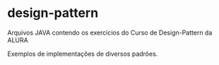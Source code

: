 # design-pattern
Arquivos JAVA contendo os exercícios do Curso de Design-Pattern da ALURA

Exemplos de implementações de diversos padrões.
